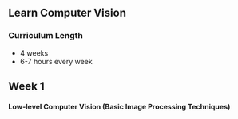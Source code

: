 ## Learn Computer Vision
### Curriculum Length
- 4 weeks
- 6-7 hours every week

## Week 1
#### Low-level Computer Vision (Basic Image Processing Techniques)

